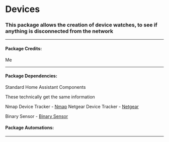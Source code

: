 # Devices

### This package allows the creation of device watches, to see if anything is disconnected from the network

<hr --- </hr> 

<h4 align="left">Package Credits:</h4>

Me 

<hr --- </hr>

<h4 align="left">Package Dependencies:</h4>

Standard Home Assistant Components

These technically get the same information

Nmap Device Tracker - [Nmap](https://www.home-assistant.io/components/device_tracker.nmap_tracker/)
Netgear Device Tracker - [Netgear](https://www.home-assistant.io/components/device_tracker.netgear/)

Binary Sensor - [Binary Sensor](https://www.home-assistant.io/components/binary_sensor.template/)

<h4 align="left">Package Automations:</h4>



<hr --- </hr>